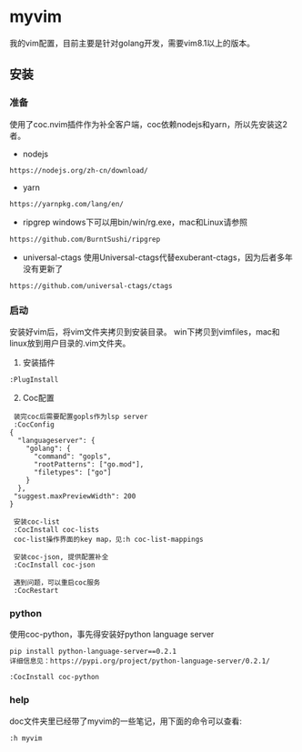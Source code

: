 # myvim
我的vim配置，目前主要是针对golang开发，需要vim8.1以上的版本。

## 安装

### 准备
使用了coc.nvim插件作为补全客户端，coc依赖nodejs和yarn，所以先安装这2者。<br>
+ nodejs
```
https://nodejs.org/zh-cn/download/
```

+ yarn
```
https://yarnpkg.com/lang/en/
```
+ ripgrep
windows下可以用bin/win/rg.exe，mac和Linux请参照
```
https://github.com/BurntSushi/ripgrep
```
+ universal-ctags
使用Universal-ctags代替exuberant-ctags，因为后者多年没有更新了
```
https://github.com/universal-ctags/ctags
```

### 启动
安装好vim后，将vim文件夹拷贝到安装目录。
win下拷贝到vimfiles，mac和linux放到用户目录的.vim文件夹。<br>
1. 安装插件
```
:PlugInstall
```
2. Coc配置
```
 装完coc后需要配置gopls作为lsp server
 :CocConfig
{
  "languageserver": {
    "golang": {
      "command": "gopls",
      "rootPatterns": ["go.mod"],
      "filetypes": ["go"]
    }
  },
 "suggest.maxPreviewWidth": 200
}

 安装coc-list
 :CocInstall coc-lists
 coc-list操作界面的key map，见:h coc-list-mappings

 安装coc-json, 提供配置补全
 :CocInstall coc-json

 遇到问题，可以重启coc服务
 :CocRestart
```
### python
使用coc-python，事先得安装好python language server
```
pip install python-language-server==0.2.1
详细信息见：https://pypi.org/project/python-language-server/0.2.1/

:CocInstall coc-python

```

### help
doc文件夹里已经带了myvim的一些笔记，用下面的命令可以查看:
```
:h myvim
```
